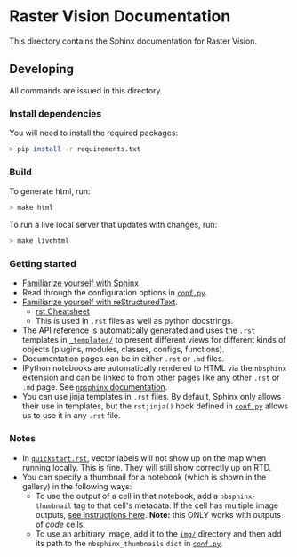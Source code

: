 # Raster Vision Documentation

This directory contains the Sphinx documentation for Raster Vision.

## Developing

All commands are issued in this directory.

### Install dependencies

You will need to install the required packages:

```sh
> pip install -r requirements.txt
```

### Build

To generate html, run:

```sh
> make html
```

To run a live local server that updates with changes, run:

```sh
> make livehtml
```

### Getting started

- [Familiarize yourself with Sphinx](https://www.sphinx-doc.org/en/master/).
- Read through the configuration options in [`conf.py`](./conf.py).
- [Familiarize yourself with reStructuredText](https://www.sphinx-doc.org/en/master/usage/restructuredtext/basics.html).
	- [rst Cheatsheet](https://bashtage.github.io/sphinx-material/rst-cheatsheet/rst-cheatsheet.html)
	- This is used in `.rst` files as well as python docstrings.
- The API reference is automatically generated and uses the `.rst` templates in [`_templates/`](./_templates/) to present different views for different kinds of objects (plugins, modules, classes, configs, functions).
- Documentation pages can be in either `.rst` or `.md` files.
- IPython notebooks are automatically rendered to HTML via the `nbsphinx` extension and can be linked to from other pages like any other `.rst` or `.md` page. See [`npsphinx` documentation](https://nbsphinx.readthedocs.io/en/latest/index.html).
- You can use jinja templates in `.rst` files. By default, Sphinx only allows their use in templates, but the `rstjinja()` hook defined in [`conf.py`](./conf.py) allows us to use it in any `.rst` file.

### Notes

- In [`quickstart.rst`](./quickstart.rst), vector labels will not show up on the map when running locally. This is fine. They will still show correctly up on RTD.
- You can specify a thumbnail for a notebook (which is shown in the gallery) in the following ways:
	- To use the output of a cell in that notebook, add a `nbsphinx-thumbnail` tag to that cell's metadata. If the cell has multiple image outputs, [see instructions here](https://nbsphinx.readthedocs.io/en/latest/gallery/multiple-outputs.html). **Note:** this ONLY works with outputs of *code* cells.
	- To use an arbitrary image, add it to the [`img/`](./img/) directory and then add its path to the `nbsphinx_thumbnails` `dict` in [`conf.py`](./conf.py).
